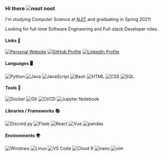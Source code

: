 ### Hi there <img src="https://www.nootify.net/favicon.ico" alt="noot noot">

I'm studying Computer Science at [NJIT](https://www.njit.edu) and graduating in Spring 2021!

Looking for full-time Software Engineering and Full-stack Developer roles.

#### Links 🔗
<p>
  <a href="https://www.nootify.net"><img src="https://img.shields.io/badge/Website--_.svg?style=social" alt="Personal Website"></a>
  <a href="https://github.com/nootify"><img src="https://img.shields.io/badge/GitHub--_.svg?style=social&logo=github" alt="GitHub Profile"></a>
  <a href="https://www.linkedin.com/in/echa"><img src="https://img.shields.io/badge/LinkedIn--_.svg?style=social&logo=linkedin" alt="LinkedIn Profile"></a>
</p>

#### Languages 🖥️
![Python](https://img.shields.io/badge/Python-Daily%20Driver-blue?style=for-the-badge&logo=python&logoColor=white)
![Java](https://img.shields.io/badge/Java-Proficient-blue?style=for-the-badge&logo=java&logoColor=white)
![JavaScript](https://img.shields.io/badge/JavaScript-Proficient-blue?style=for-the-badge&logo=javascript&logoColor=white)
![Bash](https://img.shields.io/badge/Bash-Proficient-blue?style=for-the-badge&logo=gnu%20bash&logoColor=white)
![HTML](https://img.shields.io/badge/HTML-Familiar%20with-blue?style=for-the-badge&logo=html5&logoColor=white)
![CSS](https://img.shields.io/badge/CSS-Familiar%20with-blue?style=for-the-badge&logo=css3&logoColor=white)
![SQL](https://img.shields.io/badge/SQL-Familiar%20with-blue?style=for-the-badge&logo=postgresql&logoColor=white)

#### Tools 🔨
![Docker](https://img.shields.io/badge/Docker-Proficient-orange?style=for-the-badge&logo=docker&logoColor=white)
![Git](https://img.shields.io/badge/Git-Proficient-orange?style=for-the-badge&logo=git&logoColor=white)
![CI/CD](https://img.shields.io/badge/CI%2FCD-Proficient-orange?style=for-the-badge&)
![Jupyter Notebook](https://img.shields.io/badge/Jupyter%20Notebook-Familiar%20with-orange?style=for-the-badge&logo=jupyter&logoColor=white)

#### Libraries / Frameworks 📚
![Discord.py](https://img.shields.io/badge/Discord.py-Familiar%20with-green?style=for-the-badge&logo=discord&logoColor=white)
![Flask](https://img.shields.io/badge/Flask-Familiar%20with-green?style=for-the-badge&logo=flask&logoColor=white)
![React](https://img.shields.io/badge/React-Familiar%20with-green?style=for-the-badge&logo=react&logoColor=white)
![Vue](https://img.shields.io/badge/Vue-Familiar%20with-green?style=for-the-badge&logo=vue-dot-js&logoColor=white)
![pandas](https://img.shields.io/badge/pandas-Familiar%20with-green?style=for-the-badge&logo=pandas&logoColor=white)

#### Environments 🌍
![Windows](https://img.shields.io/badge/Windows-Daily%20Driver-lightgrey?style=for-the-badge&logo=windows&logoColor=white)
![Linux](https://img.shields.io/badge/Linux-Daily%20Driver-lightgrey?style=for-the-badge&logo=linux&logoColor=white)
![VS Code](https://img.shields.io/badge/VS%20Code-Daily%20Driver-lightgrey?style=for-the-badge&logo=visual-studio-code&logoColor=white)
![Cloud 9](https://img.shields.io/badge/Cloud%209-Familiar%20with-lightgrey?style=for-the-badge&logo=amazon&logoColor=white)
![nano](https://img.shields.io/badge/nano-Familiar%20with-lightgrey?style=for-the-badge&logo=gnu&logoColor=white)
![vim](https://img.shields.io/badge/vim-Familiar%20with-lightgrey?style=for-the-badge&logo=vim&logoColor=white)
